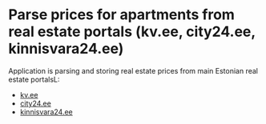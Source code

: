 # Parse prices for apartments from real estate portals (kv.ee, city24.ee, kinnisvara24.ee)
Application is parsing and storing real estate prices from main Estonian real estate portalsL:
- [kv.ee](https://www.kv.ee) 
- [city24.ee](https://www.city24.ee) 
- [kinnisvara24.ee](https://kinnisvara24.ee) 
